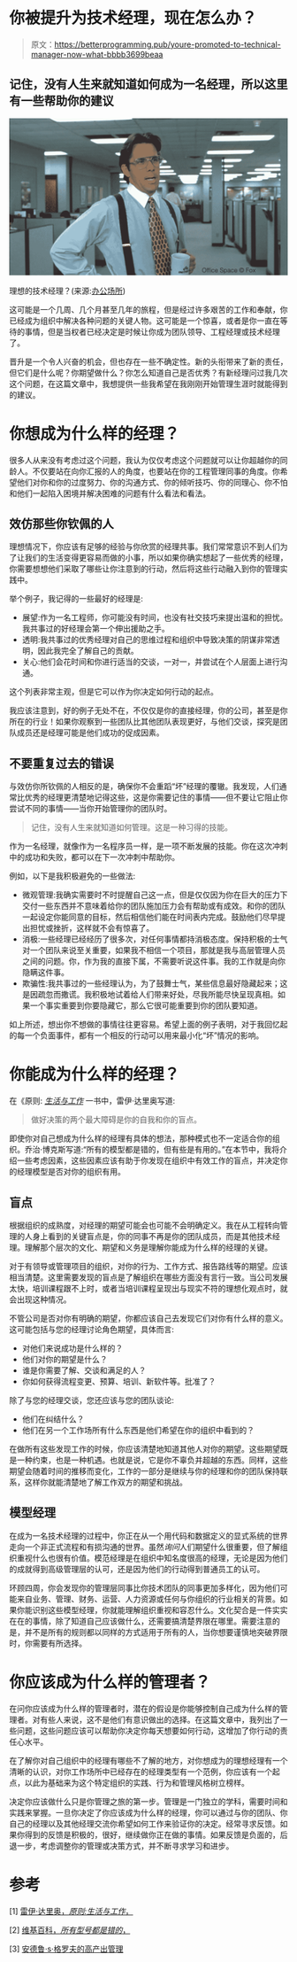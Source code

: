 # 你被提升为技术经理，现在怎么办？

> 原文：<https://betterprogramming.pub/youre-promoted-to-technical-manager-now-what-bbbb3699beaa>

## 记住，没有人生来就知道如何成为一名经理，所以这里有一些帮助你的建议

![](img/859b1c3728ea1d44239971f5eed9e69e.png)

理想的技术经理？(来源:[办公场所](https://www.imdb.com/title/tt0151804/))

这可能是一个几周、几个月甚至几年的旅程，但是经过许多艰苦的工作和奉献，你已经成为组织中解决各种问题的关键人物。这可能是一个惊喜，或者是你一直在等待的事情，但是当权者已经决定是时候让你成为团队领导、工程经理或技术经理了。

晋升是一个令人兴奋的机会，但也存在一些不确定性。新的头衔带来了新的责任，但它们是什么呢？你期望做什么？你怎么知道自己是否优秀？有新经理问过我几次这个问题，在这篇文章中，我想提供一些我希望在我刚刚开始管理生涯时就能得到的建议。

# 你想成为什么样的经理？

很多人从来没有考虑过这个问题，我认为仅仅考虑这个问题就可以让你超越你的同龄人。不仅要站在向你汇报的人的角度，也要站在你的工程管理同事的角度。你希望他们对你和你的过度努力、你的沟通方式、你的倾听技巧、你的同理心、你不怕和他们一起陷入困境并解决困难的问题有什么看法和看法。

## 效仿那些你钦佩的人

理想情况下，你应该有足够的经验与你欣赏的经理共事。我们常常意识不到人们为了让我们的生活变得更容易而做的小事，所以如果你确实想起了一些优秀的经理，你需要想想他们采取了哪些让你注意到的行动，然后将这些行动融入到你的管理实践中。

举个例子，我记得的一些最好的经理是:

*   展望:作为一名工程师，你可能没有时间，也没有社交技巧来提出温和的担忧。我共事过的好经理会第一个伸出援助之手。
*   透明:我共事过的优秀经理对自己的思维过程和组织中导致决策的阴谋非常透明，因此我完全了解自己的贡献。
*   关心:他们会花时间和你进行适当的交谈，一对一，并尝试在个人层面上进行沟通。

这个列表非常主观，但是它可以作为你决定如何行动的起点。

我应该注意到，好的例子无处不在，不仅仅是你的直接经理，你的公司，甚至是你所在的行业！如果你观察到一些团队比其他团队表现更好，与他们交谈，探究是团队成员还是经理可能是他们成功的促成因素。

## 不要重复过去的错误

与效仿你所钦佩的人相反的是，确保你不会重蹈“坏”经理的覆辙。我发现，人们通常比优秀的经理更清楚地记得这些，这是你需要记住的事情——但不要让它阻止你尝试不同的事情——当你开始管理你的团队时。

> 记住，没有人生来就知道如何管理。这是一种习得的技能。

作为一名经理，就像作为一名程序员一样，是一项不断发展的技能。你在这次冲刺中的成功和失败，都可以在下一次冲刺中帮助你。

例如，以下是我积极避免的一些做法:

*   微观管理:我确实需要时不时提醒自己这一点，但是仅仅因为你在巨大的压力下交付一些东西并不意味着给你的团队施加压力会有帮助或有成效。和你的团队一起设定你能同意的目标，然后相信他们能在时间表内完成。鼓励他们尽早提出担忧或挫折，这样就不会有惊喜了。
*   消极:一些经理已经经历了很多次，对任何事情都持消极态度。保持积极的士气对一个团队来说至关重要，如果我不相信一个项目，那就是我与高层管理人员之间的问题。你，作为我的直接下属，不需要听说这件事。我的工作就是向你隐瞒这件事。
*   欺骗性:我共事过的一些经理认为，为了鼓舞士气，某些信息最好隐藏起来；这是因疏忽而撒谎。我积极地试着给人们带来好处，尽我所能尽快呈现真相。如果一个事实重要到你要隐藏它，那么它很可能重要到你的团队要知道。

如上所述，想出你不想做的事情往往更容易。希望上面的例子表明，对于我回忆起的每一个负面事件，都有一个相反的行动可以用来最小化“坏”情况的影响。

# 你能成为什么样的经理？

在《原则: [*生活与工作*](https://www.amazon.com/Principles-Life-Work-Ray-Dalio/dp/1501124021?SubscriptionId=AKIAILSHYYTFIVPWUY6Q&tag=duckduckgo-osx-20&linkCode=xm2&camp=2025&creative=165953&creativeASIN=1501124021) 一书中，雷伊·达里奥写道:

> 做好决策的两个最大障碍是你的自我和你的盲点。

即使你对自己想成为什么样的经理有具体的想法，那种模式也不一定适合你的组织。乔治·博克斯写道:“所有的模型都是错的，但有些是有用的。”在本节中，我将介绍一些考虑因素，这些因素应该有助于你发现在组织中有效工作的盲点，并决定你的经理模型是否对你的组织有用。

## 盲点

根据组织的成熟度，对经理的期望可能会也可能不会明确定义。我在从工程转向管理的人身上看到的关键盲点是，你的同事不再是你的团队成员，而是其他技术经理。理解那个层次的文化、期望和义务是理解你能成为什么样的经理的关键。

对于有领导或管理项目的组织，对你的行为、工作方式、报告路线等的期望。应该相当清楚。这里需要发现的盲点是了解组织在哪些方面没有言行一致。当公司发展太快，培训课程跟不上时，或者当培训课程呈现出与现实不符的理想化观点时，就会出现这种情况。

不管公司是否对你有明确的期望，你都应该自己去发现它们对你有什么样的意义。这可能包括与您的经理讨论角色期望，具体而言:

*   对他们来说成功是什么样的？
*   他们对你的期望是什么？
*   谁是你需要了解、交谈和满足的人？
*   你如何获得流程变更、预算、培训、新软件等。批准了？

除了与您的经理交谈，您还应该与您的团队谈论:

*   他们在纠结什么？
*   他们在另一个工作场所有什么东西是他们希望在你的组织中看到的？

在做所有这些发现工作的时候，你应该清楚地知道其他人对你的期望。这些期望既是一种约束，也是一种机遇。也就是说，它是你不辜负并超越的东西。同样，这些期望会随着时间的推移而变化，工作的一部分是继续与你的经理和你的团队保持联系，这样你就能清楚地了解工作双方的期望和挑战。

## 模型经理

在成为一名技术经理的过程中，你正在从一个用代码和数据定义的显式系统的世界走向一个非正式流程和有损沟通的世界。虽然*询问*人们期望什么很重要，但了解组织重视什么也很有价值。模范经理是在组织中知名度很高的经理，无论是因为他们的成就得到高级管理层的认可，还是因为他们的行动得到普通员工的认可。

环顾四周，你会发现你的管理层同事比你技术团队的同事更加多样化，因为他们可能来自业务、管理、财务、运营、人力资源或任何与你组织的行业相关的背景。如果你能识别这些模型经理，你就能理解组织重视和容忍什么。文化契合是一件实实在在的事情，除了知道自己应该做什么，还需要搞清楚界限在哪里。需要注意的是，并不是所有的规则都以同样的方式适用于所有的人，当你想要谨慎地突破界限时，你需要有所选择。

# 你应该成为什么样的管理者？

在问你应该成为什么样的管理者时，潜在的假设是你能够控制自己成为什么样的管理者。对有些人来说，这不是他们有意识做出的选择。在这篇文章中，我列出了一些问题，这些问题应该可以帮助你决定你每天想要如何行动，这增加了你行动的责任心水平。

在了解你对自己组织中的经理有哪些不了解的地方，对你想成为的理想经理有一个清晰的认识，对你工作场所中已经存在的经理类型有一个范例，你应该有一个起点，以此为基础来为这个特定组织的实践、行为和管理风格树立榜样。

决定你应该做什么只是你管理之旅的第一步。管理是一门独立的学科，需要时间和实践来掌握。一旦你决定了你应该成为什么样的经理，你可以通过与你的团队、你自己的经理以及其他经理交流你希望如何工作来验证你的决定。经常寻求反馈。如果你得到的反馈是积极的，很好，继续做你正在做的事情。如果反馈是负面的，后退一步，考虑调整你的管理或决策方式，并不断寻求学习和进步。

# 参考

[1] [雷伊·达里奥，*原则:生活与工作*，](https://www.amazon.com/Principles-Life-Work-Ray-Dalio-ebook/dp/B071CTK28D)

[2] [维基百科，*所有型号都是错的*，](https://en.wikipedia.org/wiki/All_models_are_wrong)

[3] [安德鲁·s·格罗夫的高产出管理](https://www.amazon.com/High-Output-Management-Andrew-Grove/dp/0679762884)